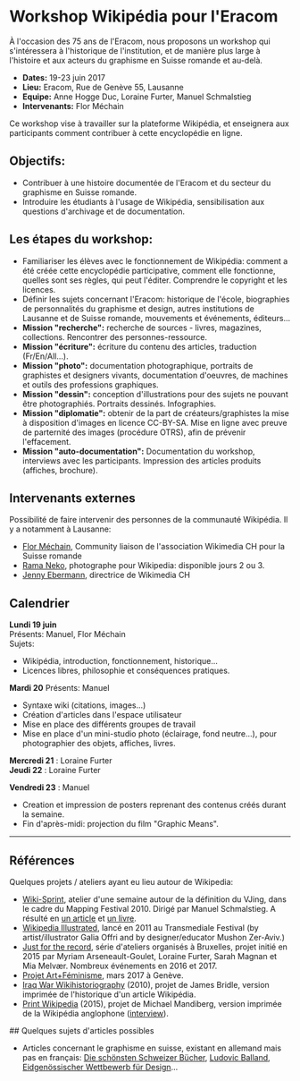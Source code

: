 # Workshop Wikipédia pour l'Eracom

À l'occasion des 75 ans de l'Eracom, nous proposons un workshop qui s'intéressera à l'historique de l'institution, et de manière plus large à l'histoire et aux acteurs du graphisme en Suisse romande et au-delà. 

* **Dates:** 19-23 juin 2017
* **Lieu:** Eracom, Rue de Genève 55, Lausanne
* **Equipe:** Anne Hogge Duc, Loraine Furter, Manuel Schmalstieg
* **Intervenants:** Flor Méchain

Ce workshop vise à travailler sur la plateforme Wikipédia, et enseignera aux participants comment contribuer à cette encyclopédie en ligne.

## Objectifs:

* Contribuer à une histoire documentée de l'Eracom et du secteur du graphisme en Suisse romande. 
* Introduire les étudiants à l'usage de Wikipédia, sensibilisation aux questions d'archivage et de documentation. 

## Les étapes du workshop:

* Familiariser les élèves avec le fonctionnement de Wikipédia: comment a été créée cette encyclopédie participative, comment elle fonctionne, quelles sont ses règles, qui peut l'éditer. Comprendre le copyright et les licences.
* Définir les sujets concernant l'Eracom: historique de l'école, biographies de personnalités du graphisme et design, autres institutions de Lausanne et de Suisse romande, mouvements et événements, éditeurs...
* **Mission "recherche":** recherche de sources - livres, magazines, collections. Rencontrer des personnes-ressource.
* **Mission "écriture":** écriture du contenu des articles, traduction (Fr/En/All...).
* **Mission "photo":** documentation photographique, portraits de graphistes et designers vivants, documentation d'oeuvres, de machines et outils des professions graphiques.
* **Mission "dessin":** conception d'illustrations pour des sujets ne pouvant être photographiés. Portraits dessinés. Infographies.
* **Mission "diplomatie":** obtenir de la part de créateurs/graphistes la mise à disposition d'images en licence CC-BY-SA. Mise en ligne avec preuve de parternité des images (procédure OTRS), afin de prévenir l'effacement.
* **Mission "auto-documentation":** Documentation du workshop, interviews avec les participants. Impression des articles produits (affiches, brochure).


## Intervenants externes

Possibilité de faire intervenir des personnes de la communauté Wikipédia. Il y a notamment à Lausanne: 

* [Flor Méchain](https://fr.wikipedia.org/wiki/Utilisateur:Flor_WMCH), Community liaison de l'association Wikimedia CH pour la Suisse romande
* [Rama Neko](https://commons.wikimedia.org/wiki/User:Rama), photographe pour Wikipedia: disponible jours 2 ou 3.
* [Jenny Ebermann](https://meta.wikimedia.org/wiki/User:Jeeb1207), directrice de Wikimedia CH

## Calendrier

**Lundi 19 juin**  
Présents: Manuel, Flor Méchain  
Sujets: 

* Wikipédia, introduction, fonctionnement, historique...  
* Licences libres, philosophie et conséquences pratiques.

**Mardi 20**
Présents: Manuel

* Syntaxe wiki (citations, images...)
* Création d'articles dans l'espace utilisateur
* Mise en place des différents groupes de travail
* Mise en place d'un mini-studio photo (éclairage, fond neutre...), pour photographier des objets, affiches, livres.

**Mercredi 21** : Loraine Furter  
**Jeudi 22** : Loraine Furter
  
**Vendredi 23** : Manuel

* Creation et impression de posters reprenant des contenus créés durant la semaine.
* Fin d'après-midi: projection du film "Graphic Means".

***

## Références

Quelques projets / ateliers ayant eu lieu autour de Wikipedia:

* [Wiki-Sprint](https://wiki-sprint.ch/), atelier d'une semaine autour de la définition du VJing, dans le cadre du Mapping Festival 2010. Dirigé par Manuel Schmalstieg. A résulté en [un article](https://en.wikipedia.org/wiki/VJing) et [un livre](https://greyscalepress.com/2010/books/vjing/).
* [Wikipedia Illustrated](http://www.wikipediaillustrated.org/about), lancé en 2011 au Transmediale Festival (by artist/illustrator Galia Offri and by designer/educator Mushon Zer-Aviv.)
* [Just for the record](http://justfortherecord.space/), série d'ateliers organisés à Bruxelles, projet initié en 2015 par Myriam Arseneault-Goulet, Loraine Furter, Sarah Magnan et Mia Melvær. Nombreux événements en 2016 et 2017.
* [Projet Art+Féminisme](https://fr.wikipedia.org/wiki/Projet:Art%2BF%C3%A9minisme/2017/Gen%C3%A8ve), mars 2017 à Genève.
* [Iraq War Wikihistoriography](http://booktwo.org/notebook/wikipedia-historiography/) (2010), projet de James Bridle, version imprimée de l'historique d'un article Wikipédia.
* [Print Wikipedia](http://www.mandiberg.com/print-wikipedia/) (2015), projet de Michael Mandiberg, version imprimée de la Wikipédia anglophone ([interview](http://www.artnews.com/2015/06/24/from-aaaaa-to-zzzap-michael-mandiberg-on-his-plan-to-print-wikipedia/)).

## Quelques sujets d'articles possibles

* Articles concernant le graphisme en suisse, existant en allemand mais pas en français: [Die schönsten Schweizer Bücher](https://de.wikipedia.org/wiki/Die_sch%C3%B6nsten_Schweizer_B%C3%BCcher), [Ludovic Balland](https://de.wikipedia.org/wiki/Ludovic_Balland), [Eidgenössischer Wettbewerb für Design](https://de.wikipedia.org/wiki/Eidgen%C3%B6ssischer_Wettbewerb_f%C3%BCr_Design)...
